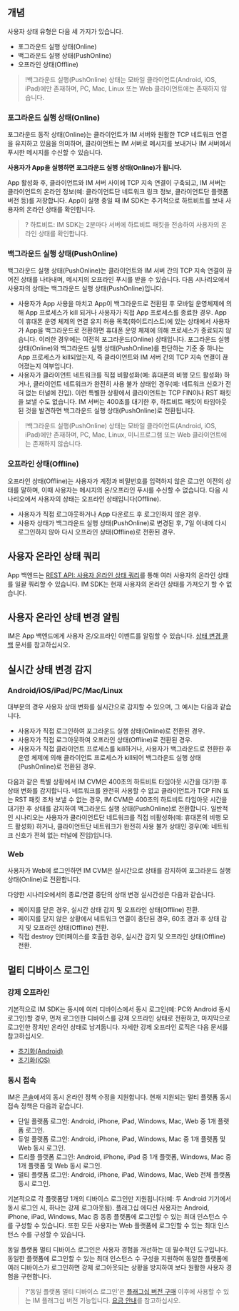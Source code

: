
## 개념
사용자 상태 유형은 다음 세 가지가 있습니다.
- 포그라운드 실행 상태(Online)
- 백그라운드 실행 상태(PushOnline)
- 오프라인 상태(Offline)

>!백그라운드 실행(PushOnline) 상태는 모바일 클라이언트(Android, iOS, iPad)에만 존재하며, PC, Mac, Linux 또는 Web 클라이언트에는 존재하지 않습니다.

### 포그라운드 실행 상태(Online)
포그라운드 동작 상태(Online)는 클라이언트가 IM 서버와 원활한 TCP 네트워크 연결을 유지하고 있음을 의미하며, 클라이언트는 IM 서버로 메시지를 보내거나 IM 서버에서 푸시한 메시지를 수신할 수 있습니다.

**사용자가 App을 실행하면 포그라운드 실행 상태(Online)가 됩니다.**

App 활성화 후, 클라이언트와 IM 서버 사이에 TCP 지속 연결이 구축되고, IM 서버는 클라이언트의 온라인 정보(예: 클라이언트단 네트워크 링크 정보, 클라이언트단 플랫폼 버전 등)를 저장합니다. App이 실행 중일 때 IM SDK는 주기적으로 하트비트를 보내 사용자의 온라인 상태를 확인합니다.

>? 하트비트: IM SDK는 2분마다 서버에 하트비트 패킷을 전송하여 사용자의 온라인 상태를 확인합니다.

### 백그라운드 실행 상태(PushOnline)
백그라운드 실행 상태(PushOnline)는 클라이언트와 IM 서버 간의 TCP 지속 연결이 끊어진 상태를 나타내며, 메시지의 오프라인 푸시를 받을 수 있습니다.
다음 시나리오에서 사용자의 상태는 백그라운드 실행 상태(PushOnline)입니다.

- 사용자가 App 사용을 마치고 App이 백그라운드로 전환된 후 모바일 운영체제에 의해 App 프로세스가 kill 되거나 사용자가 직접 App 프로세스를 종료한 경우.
 App이 휴대폰 운영 체제의 연결 유지 허용 목록(화이트리스트)에 있는 상태에서 사용자가 App을 백그라운드로 전환하면 휴대폰 운영 체제에 의해 프로세스가 종료되지 않습니다. 이러한 경우에는 여전히 포그라운드(Online) 상태입니다. 포그라운드 실행 상태(Online)와 백그라운드 실행 상태(PushOnline)를 판단하는 기준 중 하나는 App 프로세스가 kill되었는지, 즉 클라이언트와 IM 서버 간의 TCP 지속 연결이 끊어졌는지 여부입니다.
- 사용자가 클라이언트 네트워크를 직접 비활성화(예: 휴대폰의 비행 모드 활성화) 하거나, 클라이언트 네트워크가 완전히 사용 불가 상태인 경우(예: 네트워크 신호가 전혀 없는 터널에 진입).
 이런 특별한 상황에서 클라이언트는 TCP FIN이나 RST 패킷을 보낼 수도 없습니다. IM 서버는 400초를 대기한 후, 하트비트 패킷이 타임아웃된 것을 발견하면 백그라운드 실행 상태(PushOnline)로 전환됩니다.

>!백그라운드 실행(PushOnline) 상태는 모바일 클라이언트(Android, iOS, iPad)에만 존재하며, PC, Mac, Linux, 미니프로그램 또는 Web 클라이언트에는 존재하지 않습니다.

### 오프라인 상태(Offline)
오프라인 상태(Offline)는 사용자가 계정과 비밀번호를 입력하지 않은 로그인 이전의 상태를 말하며, 이때 사용자는 메시지의 온/오프라인 푸시를 수신할 수 없습니다.
다음 시나리오에서 사용자의 상태는 오프라인 상태입니다(Offline).

- 사용자가 직접 로그아웃하거나 App 다운로드 후 로그인하지 않은 경우.
- 사용자 상태가 백그라운드 실행 상태(PushOnline)로 변경된 후, 7일 이내에 다시 로그인하지 않아 다시 오프라인 상태(Offline)로 전환된 경우.

## 사용자 온라인 상태 쿼리
App 백엔드는 [REST API: 사용자 온라인 상태 쿼리](https://intl.cloud.tencent.com/document/product/1047/35477)를 통해 여러 사용자의 온라인 상태를 일괄 쿼리할 수 있습니다.
IM SDK는 현재 사용자의 온라인 상태를 가져오기 할 수 없습니다.

## 사용자 온라인 상태 변경 알림
IM은 App 백엔드에게 사용자 온/오프라인 이벤트를 알림할 수 있습니다. [상태 변경 콜백](https://intl.cloud.tencent.com/document/product/1047/34357) 문서를 참고하십시오.

## 실시간 상태 변경 감지
### Android/iOS/iPad/PC/Mac/Linux
대부분의 경우 사용자 상태 변화를 실시간으로 감지할 수 있으며, 그 예시는 다음과 같습니다.
- 사용자가 직접 로그인하여 포그라운드 실행 상태(Online)로 전환된 경우.
- 사용자가 직접 로그아웃하여 오프라인 상태(Offline)로 전환된 경우.
- 사용자가 직접 클라이언트 프로세스를 kill하거나, 사용자가 백그라운드로 전환한 후 운영 체제에 의해 클라이언트 프로세스가 kill되어 백그라운드 실행 상태(PushOnline)로 전환된 경우.

다음과 같은 특별 상황에서 IM CVM은 400초의 하트비트 타임아웃 시간을 대기한 후 상태 변화를 감지합니다.
네트워크를 완전히 사용할 수 없고 클라이언트가 TCP FIN 또는 RST 패킷 조차 보낼 수 없는 경우, IM CVM은 400초의 하트비트 타임아웃 시간을 대기한 후 상태를 감지하여 백그라운드 실행 상태(PushOnline)로 전환합니다. 일반적인 시나리오는 사용자가 클라이언트단 네트워크를 직접 비활성화(예: 휴대폰의 비행 모드 활성화) 하거나, 클라이언트단 네트워크가 완전히 사용 불가 상태인 경우(예: 네트워크 신호가 전혀 없는 터널에 진입)입니다.

### Web
사용자가 Web에 로그인하면 IM CVM은 실시간으로 상태를 감지하여 포그라운드 실행 상태(Online)로 전환합니다.

다양한 시나리오에서의 종료/연결 중단의 상태 변경 실시간성은 다음과 같습니다.
- 페이지를 닫은 경우, 실시간 상태 감지 및 오프라인 상태(Offline) 전환.
- 페이지를 닫지 않은 상황에서 네트워크 연결이 중단된 경우, 60초 경과 후 상태 감지 및 오프라인 상태(Offline) 전환.
- 직접 destroy 인터페이스를 호출한 경우, 실시간 감지 및 오프라인 상태(Offline) 전환.

## 멀티 디바이스 로그인
### 강제 오프라인
기본적으로 IM SDK는 동시에 여러 디바이스에서 동시 로그인(예: PC와 Android 동시 로그인)할 경우, 먼저 로그인한 디바이스를 강제 오프라인 상태로 전환하고, 마지막으로 로그인한 장치만 온라인 상태로 남겨둡니다. 자세한 강제 오프라인 로직은 다음 문서를 참고하십시오.

- [초기화(Android)](https://intl.cloud.tencent.com/document/product/1047/36255)
- [초기화(iOS)](https://intl.cloud.tencent.com/document/product/1047/39159)


### 동시 접속
IM은 [콘솔](https://console.cloud.tencent.com/im)에서의 동시 온라인 정책 수정을 지원합니다. 현재 지원되는 멀티 플랫폼 동시 접속 정책은 다음과 같습니다.
- 단일 플랫폼 로그인: Android, iPhone, iPad, Windows, Mac, Web 중 1개 플랫폼 로그인.
- 듀얼 플랫폼 로그인: Android, iPhone, iPad, Windows, Mac 중 1개 플랫폼 및 Web 동시 로그인.
- 트리플 플랫폼 로그인: Android, iPhone, iPad 중 1개 플랫폼, Windows, Mac 중 1개 플랫폼 및 Web 동시 로그인.
- 멀티 플랫폼 로그인: Android, iPhone, iPad, Windows, Mac, Web 전체 플랫폼 동시 로그인.

기본적으로 각 플랫폼당 1개의 디바이스 로그인만 지원됩니다(예: 두 Android 기기에서 동시 로그인 시, 하나는 강제 로그아웃됨). 플래그십 에디션 사용자는 Android, iPhone, iPad, Windows, Mac 중 동종 플랫폼에 로그인할 수 있는 최대 인스턴스 수를 구성할 수 있습니다. 또한 모든 사용자는 Web 플랫폼에 로그인할 수 있는 최대 인스턴스 수를 구성할 수 있습니다.

동일 플랫폼 멀티 디바이스 로그인은 사용자 경험을 개선하는 데 필수적인 도구입니다. 동일한 플랫폼에 로그인할 수 있는 최대 인스턴스 수 구성을 지원하여 동일한 플랫폼에 여러 디바이스가 로그인하면 강제 로그아웃되는 상황을 방지하여 보다 원활한 사용자 경험을 구현합니다.
>?‘동일 플랫폼 멀티 디바이스 로그인’은 [플래그십 버전 구매](https://www.tencentcloud.com/document/product/1047/34577) 이후에 사용할 수 있는 IM 플래그십 버전 기능입니다. [요금 안내](https://intl.cloud.tencent.com/document/product/1047/34350)를 참고하십시오.
